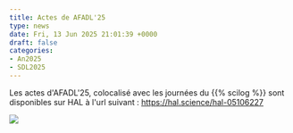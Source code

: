 ```yaml
---
title: Actes de AFADL'25
type: news
date: Fri, 13 Jun 2025 21:01:39 +0000
draft: false
categories:
- An2025
- SDL2025
---
```


Les actes d'AFADL'25, colocalisé avec les journées du {{% scilog %}} sont disponibles sur HAL à l'url suivant : <https://hal.science/hal-05106227>

![](https://gdr-gpl.cnrs.fr/wp-content/uploads/2025/06/92120642-41EC-45F4-8B55-0D60B009A192.png)
